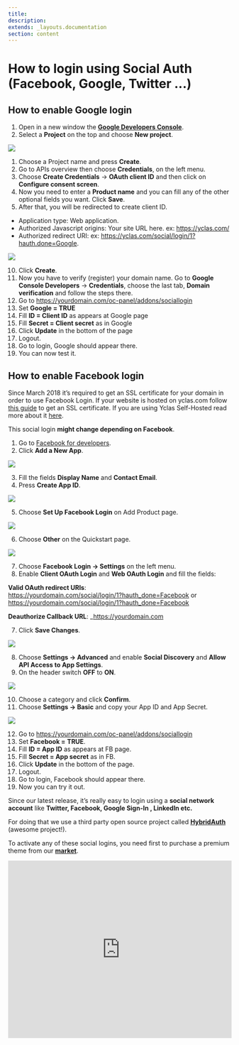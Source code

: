 ```yaml
---
title:
description:
extends: _layouts.documentation
section: content
---
```


# How to login using Social Auth (Facebook, Google, Twitter ...)


## How to enable Google login

1.  Open in a new window the  **[Google Developers Console](https://cloud.google.com/console#/project)**.
2.  Select a  **Project**  on the top and choose  **New  project**.

![](/assets/images/login1.png)

  
1.  Choose a Project name and press  **Create**.  
2.  Go to APIs overview then choose  **Credentials**, on the left menu.  
3.  Choose  **Create Credentials**  ->  **OAuth client ID**  and then click on  **Configure consent screen**.  
4.  Now you need to enter a  **Product name**  and you can fill any of the other optional fields you want. Click  **Save**.  
5.  After that, you will be redirected to create client ID.

- Application type: Web application.
- Authorized Javascript origins: Your site URL here. ex: https://yclas.com/
- Authorized redirect URI: ex: https://yclas.com/social/login/1?hauth.done=Google.

![](/assets/images/login2.png)

10. Click  **Create**.  
11. Now you have to verify (register) your domain name. Go to  **Google Console Developers**  ->  **Credentials**, choose the last tab,  **Domain verification**  and follow the steps there.  
12. Go to https://yourdomain.com/oc-panel/addons/sociallogin
13. Set  **Google = TRUE**  
14. Fill  **ID = Client ID**  as appears at Google page  
15. Fill  **Secret = Client secret**  as in Google  
16. Click  **Update**  in the bottom of the page  
17. Logout.
18. Go to login, Google should appear there.  
19. You can now test it. 

  

## How to enable Facebook login

Since March 2018 it’s required to get an SSL certificate for your domain in order to use Facebook Login. If your website is hosted on yclas.com follow  [this guide](https://yclas.com/faq/ssl-encryption.html)  to get an SSL certificate. If you are using Yclas Self-Hosted read more about it  [here](https://docs.yclas.com/move-classifieds-site-http-https/).

This social login  **might change depending on Facebook**.

1. Go to  [Facebook for developers](https://developers.facebook.com/apps/).
2. Click  **Add a New App**.

![](/assets/images/login3.png)

3. Fill the fields  **Display Name**  and  **Contact Email**.
4. Press  **Create App ID**.

![](/assets/images/login4.png)

5. Choose  **Set Up Facebook Login**  on Add Product page.

![](/assets/images/login5.png)

6. Choose  **Other**  on the Quickstart page.

![](/assets/images/login6.png)

7. Choose  **Facebook Login -> Settings**  on the left menu.
8. Enable  **Client OAuth Login**  and  **Web OAuth Login**  and fill the fields:  

**Valid OAuth redirect URIs**:  
https://yourdomain.com/social/login/1?hauth_done=Facebook
or  
https://yourdomain.com/social/login/1?hauth_done=Facebook

**Deauthorize Callback URL**:  _https://yourdomain.com

7. Click  **Save Changes**.

![](/assets/images/login7.png)

8. Choose  **Settings -> Advanced**  and enable  **Social Discovery**  and  **Allow API Access to App Settings**.
9. On the header switch  **OFF**  to  **ON**.

![](/assets/images/login8.png)

10. Choose a category and click  **Confirm**.
11. Choose  **Settings -> Basic**  and copy your App ID and App Secret.

![](/assets/images/login9.png)

12. Go to https://yourdomain.com/oc-panel/addons/sociallogin
13. Set  **Facebook =**  **TRUE**.
14. Fill  **ID = App ID**  as appears at FB page.
15. Fill  **Secret = App secret**  as in FB.
16. Click  **Update**  in the bottom of the page.  
17. Logout.  
18. Go to login, Facebook should appear there.  
19. Now you can try it out.


Since our latest release, it’s really easy to login using a  **social network account**  like  **Twitter, Facebook, Google Sign-In , LinkedIn etc.** 

For doing that we use a third party open source project called **[HybridAuth](https://hybridauth.github.io/hybridauth/)**  (awesome project!).

To activate any of these social logins, you need first to purchase a premium theme from our  **[market](https://selfhosted.yclas.com/)**.



<iframe width="100%" height="400px" src="https://www.youtube.com/embed/ipIojExUZ4I" title="Yclas video" frameborder="0" allow="accelerometer; autoplay; clipboard-write; encrypted-media; gyroscope; picture-in-picture" allowfullscreen></iframe>
 


